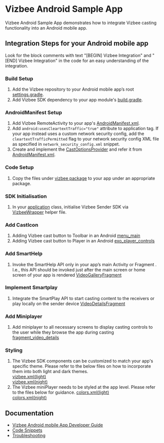 # Vizbee Android Sample App

Vizbee Android Sample App demonstrates how to integrate Vizbee casting functionality into an Android mobile app.

## Integration Steps for your Android mobile app
Look for the block comments with text "[BEGIN] Vizbee Integration" and "[END] Vizbee Integration" in the code for an easy understanding of the integration.

### Build Setup
1. Add the Vizbee repository to your Android mobile app’s root [settings.gradle](settings.gradle).
2. Add Vizbee SDK dependency to your app module's [build.gradle](/app/build.gradle).

### AndroidManifest Setup
1. Add Vizbee RemoteActivity to your app's [AndroidManifest.xml](/app/src/main/AndroidManifest.xml).
2. Add `android:usesCleartextTraffic="true"` attribute to application tag. If your app instead uses a custom network security config, add the `cleartextTrafficPermitted` flag to your network security config XML file as specified in `network_security_config.xml` snippet.
3. Create and implement the [CastOptionsProvider](app/src/main/java/tv/vizbee/demo/CastOptionsProvider.kt) and refer it from [AndroidManifest.xml](/app/src/main/AndroidManifest.xml). 

### Code Setup
1. Copy the files under [vizbee package](app/src/main/java/tv/vizbee/demo/vizbee) to your app under an appropriate package.

### SDK Initialisation
1. In your [application](app/src/main/java/tv/vizbee/demo/VizbeeDemoApplication.kt) class, initialise Vizbee Sender SDK via [VizbeeWrapper](app/src/main/java/tv/vizbee/demo/vizbee/VizbeeWrapper.kt) helper file.

### Add CastIcon
1. Adding Vizbee cast button to Toolbar in an Android [menu_main](app/src/main/res/menu/menu_main.xml)
2. Adding Vizbee cast button to Player in an Android [exo_player_controls](app/src/main/res/layout/exo_player_controls.xml)

### Add SmartHelp
1. Invoke the SmartHelp API only in your app’s main Activity or Fragment . I.e., this API should be invoked just after the main screen or home screen of your app is rendered [VideoGalleryFragment](app/src/main/java/tv/vizbee/demo/fragments/VideoGalleryFragment.kt)

### Implement Smartplay
1. Integrate the SmartPlay API to start casting content to the receivers or play locally on the sender device [VideoDetailsFragment](app/src/main/java/tv/vizbee/demo/fragments/VideoDetailsFragment.kt)

### Add Miniplayer
1. Add miniplayer to all necessary screens to display casting controls to the user while they browse the app during casting [fragment_video_details](app/src/main/res/layout/fragment_video_details.xml)

### Styling
1. The Vizbee SDK components can be customized to match your app's specific theme. Please refer to the below files on how to incorporate them into both light and dark themes.  
    [vizbee.xml(light)](app/src/main/res/values/vizbee.xml)<br>
    [vizbee.xml(night)](app/src/main/res/values-night/vizbee.xml)
2. The Vizbee miniPlayer needs to be styled at the app level. Please refer to the files below for guidance.
    [colors.xml(light)](app/src/main/res/values/colors.xml)<br>
    [colors.xml(night)](app/src/main/res/values-night/colors.xml)

## Documentation
* [Vizbee Android mobile App Developer Guide](https://console.vizbee.tv/app/vzb2000001/develop/guides/android-continuity)
* [Code Snippets](https://console.vizbee.tv/app/vzb2000001/develop/guides/android-snippets)
* [Troubleshooting](https://console.vizbee.tv/app/vzb2000001/develop/guides/sender-troubleshooting-snippets)
